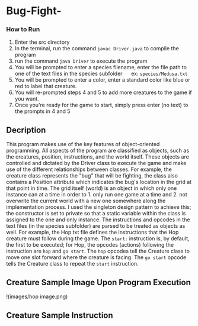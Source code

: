 # Bug-Fight-

### How to Run
1. Enter the src directory
2. In the terminal, run the command `javac Driver.java` to compile the program
3. run the command `java Driver` to execute the program
4. You will be prompted to enter a species filename, enter the file path to one of the text files in the species subfolder
&nbsp;&nbsp;&nbsp;&nbsp; ex: `species/Medusa.txt`
5. You will be prompted to enter a color, enter a standard color like blue or red to label that creature.
6. You will re-prompted steps 4 and 5 to add more creatures to the game if you want.
7. Once you're ready for the game to start, simply press enter (no text) to the prompts in 4 and 5

## Decription
This program makes use of the key features of object-oriented programming. All aspects of the program are classified as objects, such as the creatures, position, instructions, and the world itself. These objects are controlled and dictated by the Driver class to execute the game and make use of the different relationships between classes. For example, the creature class represents the "bug" that will be fighting, the class also contains a Position attribute which indicates the bug's location in the grid at that point in time. The grid itself (world) is an object in which only one instance can at a time in order to 1. only run one game at a time and 2. not overwrite the current world with a new one somewhere along the implementation process. I used the singleton design pattern to achieve this; the constructor is set to private so that a static variable within the class is assigned to the one and only instance. The instructions and opcodes in the text files (in the species subfolder) are parsed to be treated as objects as well. For example, the Hop.txt file defines the instructions that the Hop creature must follow during the game. The `start:` instruction is, by default, the first to be executed; for Hop, the opcodes (actions) following the instruction are `hop` and `go start`. The `hop` opcodes tell the Creature class to move one slot forward where the creature is facing. The `go start` opcode tells the Creature class to repeat the `start` instruction.

## Creature Sample Image Upon Program Execution
!(images/hop image.png)

## Creature Sample Instruction
